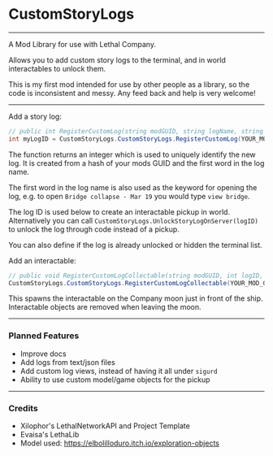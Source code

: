 # CustomStoryLogs

---

A Mod Library for use with Lethal Company.

Allows you to add custom story logs to the terminal, and in world interactables to unlock them.

This is my first mod intended for use by other people as a library, so the code is inconsistent and messy. Any feed back and help is very welcome!

---

Add a story log:
```csharp
// public int RegisterCustomLog(string modGUID, string logName, string text, bool unlocked=false, bool hidden=false)
int myLogID = CustomStoryLogs.CustomStoryLogs.RegisterCustomLog(YOUR_MOD_GUID, "Log Name - May 09", "test\nunlocked\nnot hidden");
```

The function returns an integer which is used to uniquely identify the new log. It is created from a hash of your mods GUID and the first word in the log name.

The first word in the log name is also used as the keyword for opening the log, e.g. to open `Bridge collapse - Mar 19` you would type `view bridge`.

The log ID is used below to create an interactable pickup in world. Alternatively you can call `CustomStoryLogs.UnlockStoryLogOnServer(logID)` to unlock the log through code instead of a pickup.

You can also define if the log is already unlocked or hidden the terminal list.

Add an interactable:
```csharp
// public void RegisterCustomLogCollectable(string modGUID, int logID, string planetName, Vector3 position, Vector3 rotation)
CustomStoryLogs.CustomStoryLogs.RegisterCustomLogCollectable(YOUR_MOD_GUID, "71 Gordion", new Vector3(-28,-2,-15), Vector3.zero);
```

This spawns the interactable on the Company moon just in front of the ship. Interactable objects are removed when leaving the moon.

---

### Planned Features

- Improve docs
- Add logs from text/json files
- Add custom log views, instead of having it all under `sigurd`
- Ability to use custom model/game objects for the pickup

---

### Credits

- Xilophor's LethalNetworkAPI and Project Template
- Evaisa's LethaLib
- Model used: https://elbolilloduro.itch.io/exploration-objects